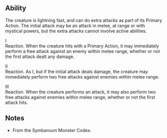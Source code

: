 ## Ability
The creature is lightning fast, and can do extra attacks as part of its Primary Action. The initial attack may be an attack in melee, at range or with mystical powers, but the extra attacks cannot involve active abilities.

I<br>Reaction. When the creature hits with a Primary Action, it may immediately perform a free attack against an enemy within melee range, whether or not the first attack dealt any damage.

II<br>Reaction. As I, but if the initial attack deals damage, the creature may immediately perform two free attacks against enemies within melee range.

III<br>Reaction. When the creature performs an attack, it may also perform two free attacks against enemies within melee range, whether or not the first attack hits.
## Notes
* From the Symbaroum Monster Codex.